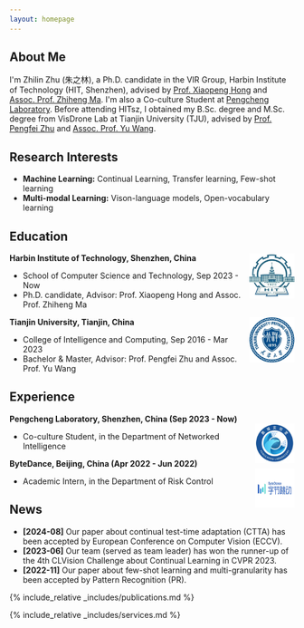 ```yaml
---
layout: homepage
---
```


## About Me

I'm Zhilin Zhu (朱之林), a Ph.D. candidate in the VIR Group, Harbin Institute of Technology (HIT, Shenzhen), advised by [Prof. Xiaopeng Hong](https://homepage.hit.edu.cn/hongxiaopeng) and [Assoc. Prof. Zhiheng Ma](https://scholar.google.com/citations?user=y6ijVukAAAAJ&hl=en). I'm also a Co-culture Student at [Pengcheng Laboratory](https://www.pcl.ac.cn/). Before attending HITsz, I obtained my B.Sc. degree and M.Sc. degree from VisDrone Lab at Tianjin University (TJU), advised by [Prof. Pengfei Zhu](http://aiskyeye.com/) and [Assoc. Prof. Yu Wang](https://wangyutju.github.io/). 

## Research Interests

- **Machine Learning:** Continual Learning, Transfer learning, Few-shot learning
- **Multi-modal Learning:** Vison-language models, Open-vocabulary learning

## Education

<div align="left">
        <strong> Harbin Institute of Technology, Shenzhen, China</strong>
          <a target="_blank" rel="external">
            <img border="0" src="assets/img/hit_logo.jpg" align="right" width="80" height="80">
          </a> 
        <ul>
        <li>School of Computer Science and Technology, Sep 2023 - Now </li>
        <li>
          Ph.D. candidate, Advisor: Prof. Xiaopeng Hong and Assoc. Prof. Zhiheng Ma</li>
      </ul>      
      </div>

<div align="left">
        <strong> Tianjin University, Tianjin, China</strong>
          <a target="_blank" rel="external">
            <img border="0" src="assets/img/tju_logo.jpg" align="right" width="80" height="80">
          </a> 
        <ul>
        <li>College of Intelligence and Computing, Sep 2016 - Mar 2023 </li>
        <li>
          Bachelor & Master, Advisor: Prof. Pengfei Zhu and Assoc. Prof. Yu Wang</li>
      </ul>      
      </div>

## Experience
<div align="left">
        <strong> Pengcheng Laboratory, Shenzhen, China  (Sep 2023 - Now) </strong>
          <a target="_blank" rel="external">
            <img border="0" src="assets/img/pcl_logo.jpg" align="right" width="70" height="70">
          </a> 
        <ul>
        <li>
          Co-culture Student, in the Department of Networked Intelligence </li>
      </ul>      
      </div>   

<div align="left">
        <strong> ByteDance, Beijing, China  (Apr 2022 - Jun 2022) </strong>
          <a target="_blank" rel="external">
            <img border="0" src="assets/img/bytedance_logo.jpg" align="right" width="70" height="70">
          </a> 
        <ul>
        <li>
          Academic Intern, in the Department of Risk Control  </li>
      </ul>      
      </div>
      
## News

- **[2024-08]** Our paper about continual test-time adaptation (CTTA) has been accepted by European Conference on Computer Vision (ECCV).
- **[2023-06]** Our team (served as team leader) has won the runner-up of the 4th CLVision Challenge about Continual Learning in CVPR 2023.
- **[2022-11]** Our paper about few-shot learning and multi-granularity has been accepted by Pattern Recognition (PR).
  
{% include_relative _includes/publications.md %}

{% include_relative _includes/services.md %}
